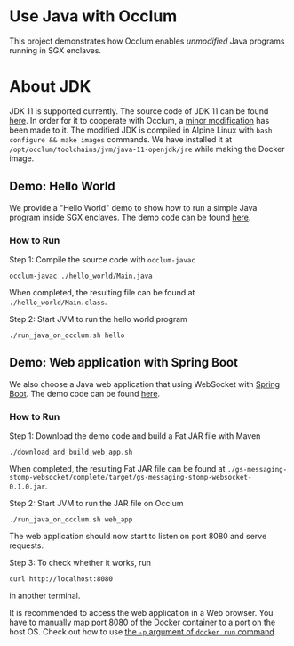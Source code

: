 # Use Java with Occlum

This project demonstrates how Occlum enables _unmodified_ Java programs running in SGX enclaves.

# About JDK

JDK 11 is supported currently. The source code of JDK 11 can be found [here](https://hg.openjdk.java.net/portola/jdk11). In order for it to cooperate with Occlum, a [minor modification](../../tools/toolchains/java/) has been made to it. The modified JDK is compiled in Alpine Linux with `bash configure && make images` commands. We have installed it at `/opt/occlum/toolchains/jvm/java-11-openjdk/jre` while making the Docker image.

## Demo: Hello World

We provide a "Hello World" demo to show how to run a simple Java program inside SGX enclaves. The demo code can be found [here](hello_world/).

### How to Run

Step 1: Compile the source code with `occlum-javac`
```
occlum-javac ./hello_world/Main.java
```
When completed, the resulting file can be found at `./hello_world/Main.class`.

Step 2: Start JVM to run the hello world program
```
./run_java_on_occlum.sh hello
```

## Demo: Web application with Spring Boot

We also choose a Java web application that using WebSocket with [Spring Boot](https://spring.io/projects/spring-boot). The demo code can be found [here](https://github.com/spring-guides/gs-messaging-stomp-websocket).

### How to Run

Step 1: Download the demo code and build a Fat JAR file with Maven
```
./download_and_build_web_app.sh
```
When completed, the resulting Fat JAR file can be found at `./gs-messaging-stomp-websocket/complete/target/gs-messaging-stomp-websocket-0.1.0.jar`.

Step 2: Start JVM to run the JAR file on Occlum
```
./run_java_on_occlum.sh web_app
```
The web application should now start to listen on port 8080 and serve requests.

Step 3: To check whether it works, run
```
curl http://localhost:8080
```
in another terminal.

It is recommended to access the web application in a Web browser. You have to manually map port 8080 of the Docker container to a port on the host OS. Check out how to use [the `-p` argument of `docker run` command](https://docs.docker.com/engine/reference/commandline/run/).
